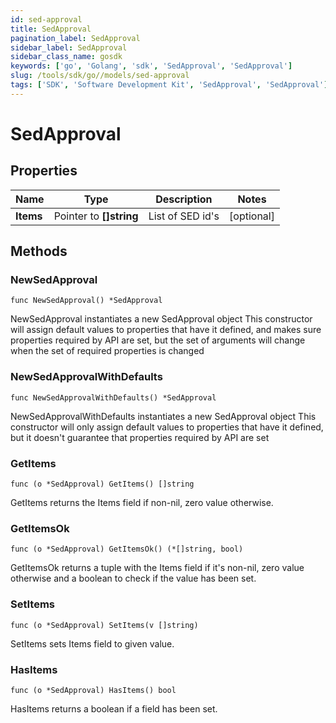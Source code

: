 ```yaml
---
id: sed-approval
title: SedApproval
pagination_label: SedApproval
sidebar_label: SedApproval
sidebar_class_name: gosdk
keywords: ['go', 'Golang', 'sdk', 'SedApproval', 'SedApproval'] 
slug: /tools/sdk/go//models/sed-approval
tags: ['SDK', 'Software Development Kit', 'SedApproval', 'SedApproval']
---
```


# SedApproval

## Properties

Name | Type | Description | Notes
------------ | ------------- | ------------- | -------------
**Items** | Pointer to **[]string** | List of SED id's | [optional] 

## Methods

### NewSedApproval

`func NewSedApproval() *SedApproval`

NewSedApproval instantiates a new SedApproval object
This constructor will assign default values to properties that have it defined,
and makes sure properties required by API are set, but the set of arguments
will change when the set of required properties is changed

### NewSedApprovalWithDefaults

`func NewSedApprovalWithDefaults() *SedApproval`

NewSedApprovalWithDefaults instantiates a new SedApproval object
This constructor will only assign default values to properties that have it defined,
but it doesn't guarantee that properties required by API are set

### GetItems

`func (o *SedApproval) GetItems() []string`

GetItems returns the Items field if non-nil, zero value otherwise.

### GetItemsOk

`func (o *SedApproval) GetItemsOk() (*[]string, bool)`

GetItemsOk returns a tuple with the Items field if it's non-nil, zero value otherwise
and a boolean to check if the value has been set.

### SetItems

`func (o *SedApproval) SetItems(v []string)`

SetItems sets Items field to given value.

### HasItems

`func (o *SedApproval) HasItems() bool`

HasItems returns a boolean if a field has been set.


